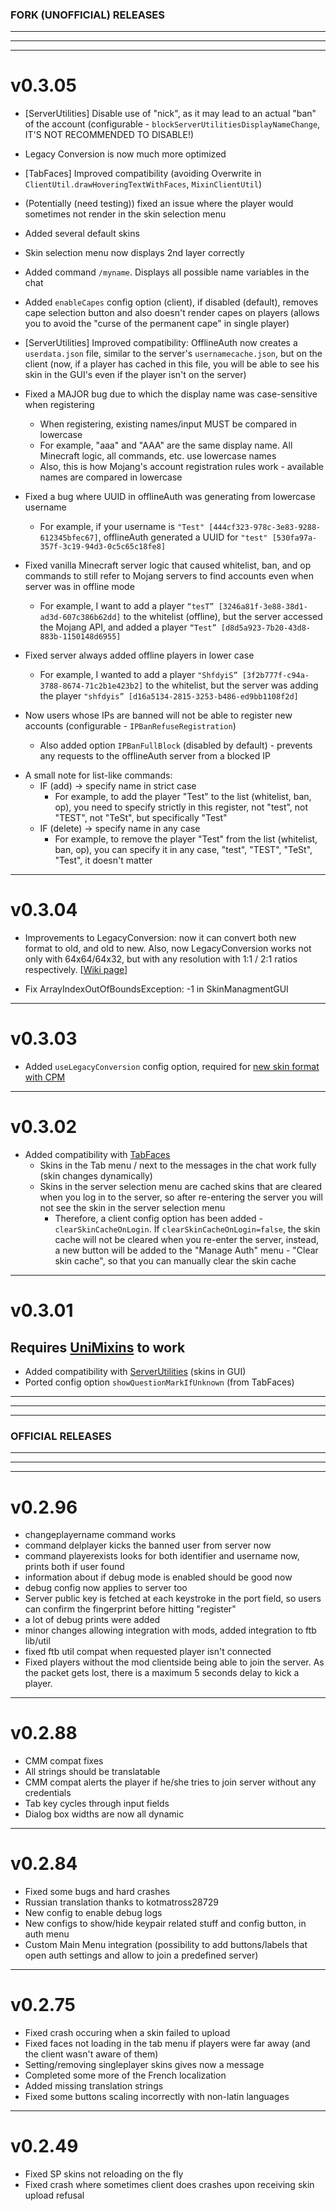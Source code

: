 ### FORK (UNOFFICIAL) RELEASES

---

---

---

# v0.3.05

* [ServerUtilities] Disable use of "nick", as it may lead to an actual "ban" of the account (configurable - `blockServerUtilitiesDisplayNameChange`, IT'S NOT RECOMMENDED TO DISABLE!)

* Legacy Conversion is now much more optimized

* [TabFaces] Improved compatibility (avoiding Overwrite in `ClientUtil.drawHoveringTextWithFaces`, `MixinClientUtil`)

* (Potentially (need testing)) fixed an issue where the player would sometimes not render in the skin selection menu

* Added several default skins

* Skin selection menu now displays 2nd layer correctly

* Added command `/myname`. Displays all possible name variables in the chat

* Added `enableCapes` config option (client), if disabled (default), removes cape selection button and also doesn't render capes on players (allows you to avoid the "curse of the permanent cape" in single player)

* [ServerUtilities] Improved compatibility: OfflineAuth now creates a `userdata.json` file, similar to the server's  `usernamecache.json`, but on the client (now, if a player has cached in this file, you will be able to see his skin in the GUI's even if the player isn't on the server)

* Fixed a MAJOR bug due to which the display name was case-sensitive when registering
  - When registering, existing names/input MUST be compared in lowercase
  - For example, "aaa" and "AAA" are the same display name. All Minecraft logic, all commands, etc. use lowercase names
  - Also, this is how Mojang's account registration rules work - available names are compared in lowercase

* Fixed a bug where UUID in offlineAuth was generating from lowercase username
  - For example, if your username is `"Test" [444cf323-978c-3e83-9288-612345bfec67]`, offlineAuth generated a UUID for `"test" [530fa97a-357f-3c19-94d3-0c5c65c18fe8]`

* Fixed vanilla Minecraft server logic that caused whitelist, ban, and op commands to still refer to Mojang servers to find accounts even when server was in offline mode
  - For example, I want to add a player `“tesT” [3246a81f-3e88-38d1-ad3d-607c386b62dd]` to the whitelist (offline), but the server accessed the Mojang API, and added a player `“Test” [d8d5a923-7b20-43d8-883b-1150148d6955]`

* Fixed server always added offline players in lower case
  - For example, I wanted to add a player `"ShfdyiS” [3f2b777f-c94a-3788-8674-71c2b1e423b2]` to the whitelist, but the server was adding the player `"shfdyis” [d16a5134-2815-3253-b486-ed9bb1108f2d]`

* Now users whose IPs are banned will not be able to register new accounts (configurable - `IPBanRefuseRegistration`)
  - Also added option `IPBanFullBlock` (disabled by default) - prevents any requests to the offlineAuth server from a blocked IP

- A small note for list-like commands:
  + IF (add) -> specify name in strict case
    + For example, to add the player "Test" to the list (whitelist, ban, op), you need to specify strictly in this register, not "test", not "TEST", not "TeSt", but specifically "Test"
  + IF (delete) -> specify name in any case
    + For example, to remove the player "Test" from the list (whitelist, ban, op), you can specify it in any case, "test", "TEST", "TeSt", "Test", it doesn't matter

---

# v0.3.04
* Improvements to LegacyConversion: now it can convert both new format to old, and old to new. Also, now LegacyConversion works not only with 64x64/64x32, but with any resolution with 1:1 / 2:1 ratios respectively. [[Wiki page](https://github.com/kotmatross28729/OfflineAuth/wiki/Guide:-New-skin-format-with-CPM)]

* Fix ArrayIndexOutOfBoundsException: -1 in SkinManagmentGUI

---

# v0.3.03
* Added `useLegacyConversion` config option, required for [new skin format with CPM](https://github.com/kotmatross28729/OfflineAuth/wiki/Guide:-New-skin-format-with-CPM)

---

# v0.3.02
* Added compatibility with [TabFaces](https://github.com/JackOfNoneTrades/TabFaces)
    * Skins in the Tab menu / next to the messages in the chat work fully (skin changes dynamically)
    * Skins in the server selection menu are cached skins that are cleared when you log in to the server, so after re-entering the server you will not see the skin in the server selection menu
        * Therefore, a client config option has been added - `clearSkinCacheOnLogin`. If `clearSkinCacheOnLogin=false`, the skin cache will not be cleared when you re-enter the server, instead, a new button will be added to the "Manage Auth" menu - "Clear skin cache", so that you can manually clear the skin cache

---

# v0.3.01
## Requires [UniMixins](https://github.com/LegacyModdingMC/UniMixins/releases) to work

* Added compatibility with [ServerUtilities](https://github.com/GTNewHorizons/ServerUtilities) (skins in GUI)
* Ported config option `showQuestionMarkIfUnknown` (from TabFaces)

---

---

---

### OFFICIAL RELEASES

---

---

---

# v0.2.96

* changeplayername command works
* command delplayer kicks the banned user from server now
* command playerexists looks for both identifier and username now, prints both if user found
* information about if debug mode is enabled should be good now
* debug config now applies to server too
* Server public key is fetched at each keystroke in the port field, so users can confirm the fingerprint before hitting "register"
* a lot of debug prints were added
* minor changes allowing integration with mods, added integration to ftb lib/util
* fixed ftb util compat when requested player isn't connected
* Fixed players without the mod clientside being able to join the server. As the packet gets lost, there is a maximum 5 seconds delay to kick a player.

---

# v0.2.88

* CMM compat fixes
* All strings should be translatable
* CMM compat alerts the player if he/she tries to join server without any credentials
* Tab key cycles through input fields
* Dialog box widths are now all dynamic

---

# v0.2.84

* Fixed some bugs and hard crashes
* Russian translation thanks to kotmatross28729
* New config to enable debug logs
* New configs to show/hide keypair related stuff and config button, in auth menu
* Custom Main Menu integration (possibility to add buttons/labels that open auth settings and allow to join a predefined server)

---

# v0.2.75

* Fixed crash occuring when a skin failed to upload
* Fixed faces not loading in the tab menu if players were far away (and the client wasn't aware of them)
* Setting/removing singleplayer skins gives now a message
* Completed some more of the French localization
* Added missing translation strings
* Fixed some buttons scaling incorrectly with non-latin languages

---

# v0.2.49

* Fixed SP skins not reloading on the fly
* Fixed crash where sometimes client does crashes upon receiving skin upload refusal

